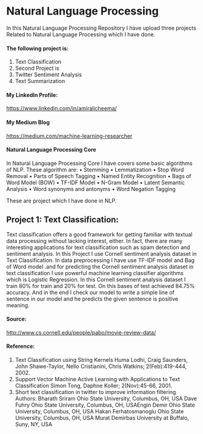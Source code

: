 # Natural Language Processing
In this Natural Language Processing Repository I have upload three projects Related to Natural Language Processing which I have done. 
#### The following project is:
1.	Text Classification
2.	Second Project is 
3.	Twitter Sentiment Analysis
4.	Text  Summarization  

#### My LinkedIn Profile:
https://www.linkedin.com/in/amiralicheema/

#### My Medium Blog
https://medium.com/machine-learning-researcher

#### Natural Language Processing Core
In Natural Language Processing Core I have covers some basic algorithms of NLP.
These algorithm are:
•	Stemming
•	Lemmatization
•	Stop Word Removal
•	Parts of Speech Tagging
•	Named Entity Recognition 
•	Bags of Word Model (BOW)
•	TF-IDF Model
•	N-Gram Model
•	Latent Semantic Analysis
•	Word synonyms and antonyms 
•	Word Negation Tagging

These are project which I have done in NLP.
## Project 1: Text Classification:
Text classification offers a good framework for getting familiar with textual data processing without lacking interest, either. In fact, there are many interesting applications for text classification such as spam detection and sentiment analysis. In this Project I use Cornell sentiment analysis dataset in Text Classification. In data preprocessing I have use TF-IDF model and Bag of Word model .and for predicting the Cornell sentiment analysis dataset in text classification I use powerful machine learning classifier algorithms which is Logistic Regression. In this Cornell sentiment analysis dataset I train 80% for train and 20% for test. On this bases of test achieved 84.75% accuracy. And in the end I check our model to write a simple line of sentence in our model and he predicts the given sentence is positive meaning.
#### Source:
http://www.cs.cornell.edu/people/pabo/movie-review-data/
#### Reference:
1.	Text Classification using String Kernels Huma Lodhi, Craig Saunders, John Shawe-Taylor, Nello Cristianini, Chris Watkins; 2(Feb):419-444, 2002.
2.	Support Vector Machine Active Learning with Applications to Text Classification Simon Tong, Daphne Koller; 2(Nov):45-66, 2001.
3.	Short text classification in twitter to improve information filtering  Authors: Bharath Sriram Ohio State University, Columbus, OH, USA Dave Fuhry Ohio State University, Columbus, OH, USAEngin Demir Ohio State University, Columbus, OH, USA Hakan Ferhatosmanoglu Ohio State University, Columbus, OH, USA Murat Demirbas University at Buffalo, Suny, NY, USA



